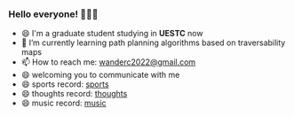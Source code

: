 ### Hello everyone! 👋👋👋

- 😄 I'm a graduate student studying in __UESTC__ now
- 🌱 I’m currently learning path planning algorithms based on traversability maps
- 📫 How to reach me: wanderc2022@gmail.com
- 😄 welcoming you to communicate with me 
- 😄 sports record: [sports](https://github.com/WillenChung/sports)
- 😄 thoughts record: [thoughts](https://github.com/WillenChung/thoughts)
- 😄 music record: [music](https://github.com/WillenChung/music)
